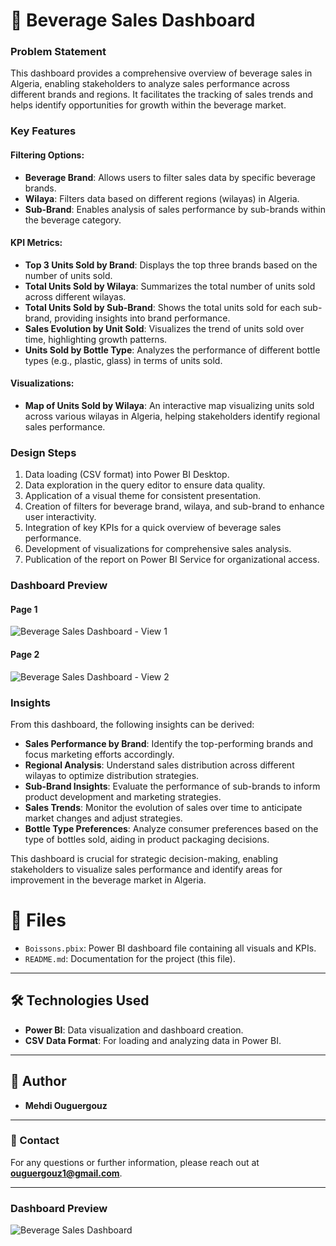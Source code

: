 # 🍹 Beverage Sales Dashboard


### Problem Statement
This dashboard provides a comprehensive overview of beverage sales in Algeria, enabling stakeholders to analyze sales performance across different brands and regions. It facilitates the tracking of sales trends and helps identify opportunities for growth within the beverage market.

### Key Features
#### Filtering Options:
- **Beverage Brand**: Allows users to filter sales data by specific beverage brands.
- **Wilaya**: Filters data based on different regions (wilayas) in Algeria.
- **Sub-Brand**: Enables analysis of sales performance by sub-brands within the beverage category.

#### KPI Metrics:
- **Top 3 Units Sold by Brand**: Displays the top three brands based on the number of units sold.
- **Total Units Sold by Wilaya**: Summarizes the total number of units sold across different wilayas.
- **Total Units Sold by Sub-Brand**: Shows the total units sold for each sub-brand, providing insights into brand performance.
- **Sales Evolution by Unit Sold**: Visualizes the trend of units sold over time, highlighting growth patterns.
- **Units Sold by Bottle Type**: Analyzes the performance of different bottle types (e.g., plastic, glass) in terms of units sold.

#### Visualizations:
- **Map of Units Sold by Wilaya**: An interactive map visualizing units sold across various wilayas in Algeria, helping stakeholders identify regional sales performance.

### Design Steps
1. Data loading (CSV format) into Power BI Desktop.
2. Data exploration in the query editor to ensure data quality.
3. Application of a visual theme for consistent presentation.
4. Creation of filters for beverage brand, wilaya, and sub-brand to enhance user interactivity.
5. Integration of key KPIs for a quick overview of beverage sales performance.
6. Development of visualizations for comprehensive sales analysis.
7. Publication of the report on Power BI Service for organizational access.

### Dashboard Preview
#### Page 1
![Beverage Sales Dashboard - View 1](https://github.com/user-attachments/assets/9cddd69e-d038-4579-befc-31ef64bc41a2)
#### Page 2
![Beverage Sales Dashboard - View 2](https://github.com/user-attachments/assets/391ee6a7-1bbd-446f-84a2-c63ca1a92a77)

### Insights
From this dashboard, the following insights can be derived:
- **Sales Performance by Brand**: Identify the top-performing brands and focus marketing efforts accordingly.
- **Regional Analysis**: Understand sales distribution across different wilayas to optimize distribution strategies.
- **Sub-Brand Insights**: Evaluate the performance of sub-brands to inform product development and marketing strategies.
- **Sales Trends**: Monitor the evolution of sales over time to anticipate market changes and adjust strategies.
- **Bottle Type Preferences**: Analyze consumer preferences based on the type of bottles sold, aiding in product packaging decisions.

This dashboard is crucial for strategic decision-making, enabling stakeholders to visualize sales performance and identify areas for improvement in the beverage market in Algeria. 

# 📂 Files

- `Boissons.pbix`: Power BI dashboard file containing all visuals and KPIs.
- `README.md`: Documentation for the project (this file).

---

## 🛠️ Technologies Used

- **Power BI**: Data visualization and dashboard creation.
- **CSV Data Format**: For loading and analyzing data in Power BI.

---

## 👤 Author

- **Mehdi Ouguergouz**

---

### 📧 Contact

For any questions or further information, please reach out at **ouguergouz1@gmail.com**.

---


### Dashboard Preview
![Beverage Sales Dashboard](https://github.com/user-attachments/assets/your_image_link_here)
